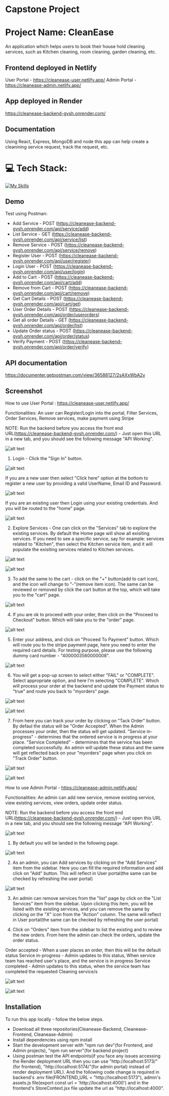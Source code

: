 # Capstone Project

# Project Name: CleanEase

An application which helps users to book their house hold cleaning services, such as Kitchen cleaning, room cleaning, garden cleaning, etc.

## Frontend deployed in Netlify

User Portal - https://cleanease-user.netlify.app/
Admin Portal - https://cleanease-admin.netlify.app/

## App deployed in Render

https://cleanease-backend-gvsh.onrender.com/

## Documentation

Using React, Express, MongoDB and node this app can help create a cleanining service request, track the request, etc.

# 💻 Tech Stack:

[![My Skills](https://skillicons.dev/icons?i=nodejs,express,mongodb,git,postman)](https://skillicons.dev)

## Demo

Test using Postman:

- Add Service - POST (https://cleanease-backend-gvsh.onrender.com/api/service/add)
- List Service - GET (https://cleanease-backend-gvsh.onrender.com/api/service/list)
- Remove Service - POST (https://cleanease-backend-gvsh.onrender.com/api/service/remove)
- Register User - POST (https://cleanease-backend-gvsh.onrender.com/api/user/register)
- Login User - POST (https://cleanease-backend-gvsh.onrender.com/api/user/login)
- Add to Cart - POST (https://cleanease-backend-gvsh.onrender.com/api/cart/add)
- Remove from Cart - POST (https://cleanease-backend-gvsh.onrender.com/api/cart/remove)
- Get Cart Details - POST (https://cleanease-backend-gvsh.onrender.com/api/cart/get)
- User Order Details - POST (https://cleanease-backend-gvsh.onrender.com/api/order/userorders)
- Get all order Details - GET (https://cleanease-backend-gvsh.onrender.com/api/order/list)
- Update Order status - POST (https://cleanease-backend-gvsh.onrender.com/api/order/status)
- Verify Payment - POST (https://cleanease-backend-gvsh.onrender.com/api/order/verify)

## API documentation

https://documenter.getpostman.com/view/36588127/2sAXxWbA2v

## Screenshot

How to use User Portal : https://cleanease-user.netlify.app/

Functionalities: An user can Register/Login into the portal, Filter Services, Order Services, Remove services, make payment using Stripe

NOTE: Run the backend before you access the front end URL(https://cleanease-backend-gvsh.onrender.com/) - Just open this URL in a new tab, and you should see the following message "API Working".

![alt text](image-14.png)

1. Login - Click the "Sign In" button.

![alt text](image.png)

If you are a new user then select "Click here" option at the bottom to register a new user by providing a valid UserName, Email ID and Password.

![alt text](image-1.png)

If you are an existing user then Login using your existing credentials. And you will be routed to the "home" page.

![alt text](image-2.png)

2. Explore Services - One can click on the "Services" tab to explore the existing services. By default the Home page will show all exisiting services. If you need to see a specific service, say for example: services related to "Kitchen", then select the Kitchen service item, and it will populate the exisiting services related to Kitchen services.

![alt text](image-3.png)

![alt text](image-4.png)

3. To add the same to the cart - click on the "+" button(add to cart icon), and the icon will change to "-"(remove item icon). The same can be reviewed or removed by click the cart button at the top, which will take you to the "cart" page.

![alt text](image-5.png)

4. If you are ok to proceed with your order, then click on the "Proceed to Checkout" button. Which will take you to the "order" page.

![alt text](image-6.png)

5. Enter your address, and click on "Proceed To Payment" button. Which will route you to the stripe payment page, here you need to enter the required card details. For testing purpose, please use the following dummy card number - "4000003560000008".

![alt text](image-7.png)

6. You will get a pop-up screen to select either "FAIL" or "COMPLETE". Select appropriate option, and here I'm selecting "COMPLETE". Which will process your order at the backend and update the Payment status to "true" and route you back to "myorders" page.

![alt text](image-8.png)

![alt text](image-9.png)

7. From here you can track your order by clicking on "Tack Order" button. By defaul the status will be "Order Accepted". When the Admin processes your order, then the status will get updated. "Service in-progress" - determines that the ordered service is in progress at your place. "Service Completed" - determines that the service has been completed successfully. An admin will update these status and the same will get reflected back on your "myorders" page when you click on "Track Order" button.

![alt text](image-10.png)

![alt text](image-12.png)

How to use Admin Portal - https://cleanease-admin.netlify.app/

Functionalities: An admin can add new service, remove existing service, view existing services, view orders, update order status.

NOTE: Run the backend before you access the front end URL(https://cleanease-backend-gvsh.onrender.com/) - Just open this URL in a new tab, and you should see the following message "API Working".

![alt text](image-13.png)

1. By default you will be landed in the following page.

![alt text](image-15.png)

2. As an admin, you can Add services by clicking on the "Add Services" item from the sidebar. Here you can fill the required information and add click on "Add" button. This will reflect in User portal(the same can be checked by refreshing the user portal)

![alt text](image-16.png)

3. An admin can remove services from the "list" page by click on the "List Services" item from the sidebar. Upon clicking this item, you will be listed with the existing services, and you can remove the same by clicking on the "X" icon from the "Action" column. The same will reflect in User portal(the same can be checked by refreshing the user portal)

4. Click on "Orders" item from the sidebar to list the existing and to review the new orders. From here the admin can check the orders, update the order status.

Order accepted - When a user places an order, then this will be the default status
Service in-progress - Admin updates to this status, When service team has reached user's place, and the service is in progress
Service completed - Admin updates to this status, when the service team has completed the requested Cleaning service/s

![alt text](image-18.png)

![alt text](image-17.png)

## Installation

To run this app locally - follow the below steps.

- Download all three repositories(Cleanease-Backend, Cleanease-Frontend, Cleanease-Admin)
- Install dependencies using npm install
- Start the development server with "npm run dev"(for Frontend, and Admin projects), "npm run server"(for backend project)
- Using postman test the API endpoints(if you face any issues accessing the Render deployment URL then you can use "http://localhost:5173/"(for frontend), "http://localhost:5174/"(for admin portal) instead of render deployment URL). And the following code change is required in backend's .env file(FRONTEND_URL = "http://localhost:5173"), admin's assets.js file(export const url = 'http://localhost:4000') and in the frontend's StoreContext.jsx file update the url as "http://localhost:4000".
